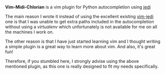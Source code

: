 **Vim-Midi-Chlorian** is a vim plugin for Python autocompletion using
[jedi](https://github.com/davidhalter/jedi)

The main reason I wrote it instead of using the excellent existing
[vim-jedi](https://github.com/davidhalter/jedi-vim) one is that I was unable to
get extra paths included in the autocompletion without using a *virtualenv*
which unfortunately is not available for me on all the machines I work on.

The other reason is that I have just started learning vim and I thought writing
a simple plugin is a great way to learn more about vim. And also, it's great
fun!

Therefore, if you stumbled here, I strongly advise using the above mentioned
plugin, as this one is really designed to fit my needs specifically.
